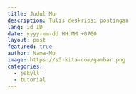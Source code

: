 ```yaml
---
title: Judul Mu
description: Tulis deskripsi postingan
lang: id_ID
date: yyyy-mm-dd HH:MM +0700
layout: post
featured: true
author: Nama-Mu
image: https://s3-kita-com/gambar.png
categories:
  - jekyll
  - tutorial
---
```

